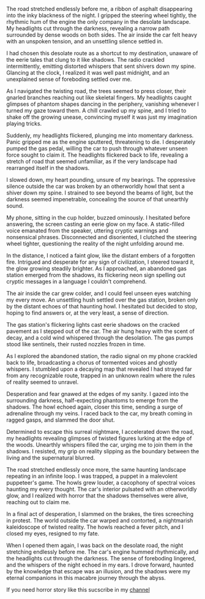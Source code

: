 The road stretched endlessly before me, a ribbon of asphalt disappearing into the inky blackness of the night. I gripped the steering wheel tightly, the rhythmic hum of the engine the only company in the desolate landscape. My headlights cut through the darkness, revealing a narrow path surrounded by dense woods on both sides. The air inside the car felt heavy with an unspoken tension, and an unsettling silence settled in.

I had chosen this desolate route as a shortcut to my destination, unaware of the eerie tales that clung to it like shadows. The radio crackled intermittently, emitting distorted whispers that sent shivers down my spine. Glancing at the clock, I realized it was well past midnight, and an unexplained sense of foreboding settled over me.

As I navigated the twisting road, the trees seemed to press closer, their gnarled branches reaching out like skeletal fingers. My headlights caught glimpses of phantom shapes dancing in the periphery, vanishing whenever I turned my gaze toward them. A chill crawled up my spine, and I tried to shake off the growing unease, convincing myself it was just my imagination playing tricks.

Suddenly, my headlights flickered, plunging me into momentary darkness. Panic gripped me as the engine sputtered, threatening to die. I desperately pumped the gas pedal, willing the car to push through whatever unseen force sought to claim it. The headlights flickered back to life, revealing a stretch of road that seemed unfamiliar, as if the very landscape had rearranged itself in the shadows.

I slowed down, my heart pounding, unsure of my bearings. The oppressive silence outside the car was broken by an otherworldly howl that sent a shiver down my spine. I strained to see beyond the beams of light, but the darkness seemed impenetrable, concealing the source of that unearthly sound.

My phone, sitting in the cup holder, buzzed ominously. I hesitated before answering, the screen casting an eerie glow on my face. A static-filled voice emanated from the speaker, uttering cryptic warnings and nonsensical phrases. Disconnected and disoriented, I clutched the steering wheel tighter, questioning the reality of the night unfolding around me.

In the distance, I noticed a faint glow, like the distant embers of a forgotten fire. Intrigued and desperate for any sign of civilization, I steered toward it, the glow growing steadily brighter. As I approached, an abandoned gas station emerged from the shadows, its flickering neon sign spelling out cryptic messages in a language I couldn't comprehend.

The air inside the car grew colder, and I could feel unseen eyes watching my every move. An unsettling hush settled over the gas station, broken only by the distant echoes of that haunting howl. I hesitated but decided to stop, hoping to find answers or, at the very least, a sense of direction.

The gas station's flickering lights cast eerie shadows on the cracked pavement as I stepped out of the car. The air hung heavy with the scent of decay, and a cold wind whispered through the desolation. The gas pumps stood like sentinels, their rusted nozzles frozen in time.

As I explored the abandoned station, the radio signal on my phone crackled back to life, broadcasting a chorus of tormented voices and ghostly whispers. I stumbled upon a decaying map that revealed I had strayed far from any recognizable route, trapped in an unknown realm where the rules of reality seemed to unravel.

Desperation and fear gnawed at the edges of my sanity. I gazed into the surrounding darkness, half-expecting phantoms to emerge from the shadows. The howl echoed again, closer this time, sending a surge of adrenaline through my veins. I raced back to the car, my breath coming in ragged gasps, and slammed the door shut.

Determined to escape this surreal nightmare, I accelerated down the road, my headlights revealing glimpses of twisted figures lurking at the edge of the woods. Unearthly whispers filled the car, urging me to join them in the shadows. I resisted, my grip on reality slipping as the boundary between the living and the supernatural blurred.

The road stretched endlessly once more, the same haunting landscape repeating in an infinite loop. I was trapped, a puppet in a malevolent puppeteer's game. The howls grew louder, a cacophony of spectral voices haunting my every thought. The car's interior pulsated with an otherworldly glow, and I realized with horror that the shadows themselves were alive, reaching out to claim me.

In a final act of desperation, I slammed on the brakes, the tires screeching in protest. The world outside the car warped and contorted, a nightmarish kaleidoscope of twisted reality. The howls reached a fever pitch, and I closed my eyes, resigned to my fate.

When I opened them again, I was back on the desolate road, the night stretching endlessly before me. The car's engine hummed rhythmically, and the headlights cut through the darkness. The sense of foreboding lingered, and the whispers of the night echoed in my ears. I drove forward, haunted by the knowledge that escape was an illusion, and the shadows were my eternal companions in this macabre journey through the abyss.

If you need horror story like this sucscribe in my [channel](https://youtube.com/@CreepyVisions_01?si=WaraSqmrITTZnGQL)